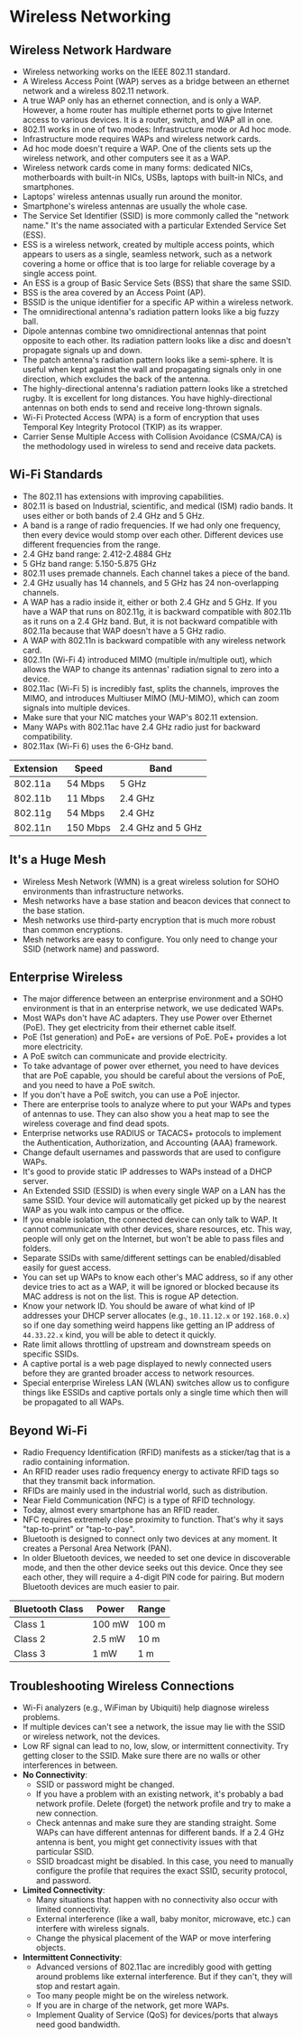 # Wireless Networking

## Wireless Network Hardware
- Wireless networking works on the IEEE 802.11 standard.
- A Wireless Access Point (WAP) serves as a bridge between an ethernet network and a wireless 802.11 network.
- A true WAP only has an ethernet connection, and is only a WAP. However, a home router has multiple ethernet ports to give Internet access to various devices. It is a router, switch, and WAP all in one.
- 802.11 works in one of two modes: Infrastructure mode or Ad hoc mode.
- Infrastructure mode requires WAPs and wireless network cards.
- Ad hoc mode doesn't require a WAP. One of the clients sets up the wireless network, and other computers see it as a WAP.
- Wireless network cards come in many forms: dedicated NICs, motherboards with built-in NICs, USBs, laptops with built-in NICs, and smartphones.
- Laptops' wireless antennas usually run around the monitor.
- Smartphone's wireless antennas are usually the whole case.
- The Service Set Identifier (SSID) is more commonly called the "network name." It's the name associated with a particular Extended Service Set (ESS).
- ESS is a wireless network, created by multiple access points, which appears to users as a single, seamless network, such as a network covering a home or office that is too large for reliable coverage by a single access point.
- An ESS is a group of Basic Service Sets (BSS) that share the same SSID.
- BSS is the area covered by an Access Point (AP).
- BSSID is the unique identifier for a specific AP within a wireless network.
- The omnidirectional antenna's radiation pattern looks like a big fuzzy ball.
- Dipole antennas combine two omnidirectional antennas that point opposite to each other. Its radiation pattern looks like a disc and doesn't propagate signals up and down.
- The patch antenna's radiation pattern looks like a semi-sphere. It is useful when kept against the wall and propagating signals only in one direction, which excludes the back of the antenna.
- The highly-directional antenna's radiation pattern looks like a stretched rugby. It is excellent for long distances. You have highly-directional antennas on both ends to send and receive long-thrown signals.
- Wi-Fi Protected Access (WPA) is a form of encryption that uses Temporal Key Integrity Protocol (TKIP) as its wrapper.
- Carrier Sense Multiple Access with Collision Avoidance (CSMA/CA) is the methodology used in wireless to send and receive data packets.

## Wi-Fi Standards
- The 802.11 has extensions with improving capabilities.
- 802.11 is based on Industrial, scientific, and medical (ISM) radio bands. It uses either or both bands of 2.4 GHz and 5 GHz.
- A band is a range of radio frequencies. If we had only one frequency, then every device would stomp over each other. Different devices use different frequencies from the range.
- 2.4 GHz band range: 2.412-2.4884 GHz
- 5 GHz band range: 5.150-5.875 GHz
- 802.11 uses premade channels. Each channel takes a piece of the band.
- 2.4 GHz usually has 14 channels, and 5 GHz has 24 non-overlapping channels.
- A WAP has a radio inside it, either or both 2.4 GHz and 5 GHz. If you have a WAP that runs on 802.11g, it is backward compatible with 802.11b as it runs on a 2.4 GHz band. But, it is not backward compatible with 802.11a because that WAP doesn't have a 5 GHz radio.
- A WAP with 802.11n is backward compatible with any wireless network card.
- 802.11n (Wi-Fi 4) introduced MIMO (multiple in/multiple out), which allows the WAP to change its antennas' radiation signal to zero into a device.
- 802.11ac (Wi-Fi 5) is incredibly fast, splits the channels, improves the MIMO, and introduces Multiuser MIMO (MU-MIMO), which can zoom signals into multiple devices.
- Make sure that your NIC matches your WAP's 802.11 extension.
- Many WAPs with 802.11ac have 2.4 GHz radio just for backward compatibility.
- 802.11ax (Wi-Fi 6) uses the 6-GHz band.

| Extension | Speed    | Band              |
| --------- | -------- | ----------------- |
| 802.11a   | 54 Mbps  | 5 GHz             |
| 802.11b   | 11 Mbps  | 2.4 GHz           |
| 802.11g   | 54 Mbps  | 2.4 GHz           |
| 802.11n   | 150 Mbps | 2.4 GHz and 5 GHz |

## It's a Huge Mesh
- Wireless Mesh Network (WMN) is a great wireless solution for SOHO environments than infrastructure networks.
- Mesh networks have a base station and beacon devices that connect to the base station.
- Mesh networks use third-party encryption that is much more robust than common encryptions.
- Mesh networks are easy to configure. You only need to change your SSID (network name) and password.

## Enterprise Wireless
- The major difference between an enterprise environment and a SOHO environment is that in an enterprise network, we use dedicated WAPs.
- Most WAPs don't have AC adapters. They use Power over Ethernet (PoE). They get electricity from their ethernet cable itself.
- PoE (1st generation) and PoE+ are versions of PoE. PoE+ provides a lot more electricity.
- A PoE switch can communicate and provide electricity.
- To take advantage of power over ethernet, you need to have devices that are PoE capable, you should be careful about the versions of PoE, and you need to have a PoE switch.
- If you don't have a PoE switch, you can use a PoE injector.
- There are enterprise tools to analyze where to put your WAPs and types of antennas to use. They can also show you a heat map to see the wireless coverage and find dead spots.
- Enterprise networks use RADIUS or TACACS+ protocols to implement the Authentication, Authorization, and Accounting (AAA) framework.
- Change default usernames and passwords that are used to configure WAPs.
- It's good to provide static IP addresses to WAPs instead of a DHCP server.
- An Extended SSID (ESSID) is when every single WAP on a LAN has the same SSID. Your device will automatically get picked up by the nearest WAP as you walk into campus or the office.
- If you enable isolation, the connected device can only talk to WAP. It cannot communicate with other devices, share resources, etc. This way, people will only get on the Internet, but won't be able to pass files and folders.
- Separate SSIDs with same/different settings can be enabled/disabled easily for guest access.
- You can set up WAPs to know each other's MAC address, so if any other device tries to act as a WAP, it will be ignored or blocked because its MAC address is not on the list. This is rogue AP detection.
- Know your network ID. You should be aware of what kind of IP addresses your DHCP server allocates (e.g., `10.11.12.x` or `192.168.0.x`) so if one day something weird happens like getting an IP address of `44.33.22.x` kind, you will be able to detect it quickly.
- Rate limit allows throttling of upstream and downstream speeds on specific SSIDs.
- A captive portal is a web page displayed to newly connected users before they are granted broader access to network resources.
- Special enterprise Wireless LAN (WLAN) switches allow us to configure things like ESSIDs and captive portals only a single time which then will be propagated to all WAPs.

## Beyond Wi-Fi
- Radio Frequency Identification (RFID) manifests as a sticker/tag that is a radio containing information.
- An RFID reader uses radio frequency energy to activate RFID tags so that they transmit back information.
- RFIDs are mainly used in the industrial world, such as distribution.
- Near Field Communication (NFC) is a type of RFID technology.
- Today, almost every smartphone has an RFID reader. 
- NFC requires extremely close proximity to function. That's why it says "tap-to-print" or "tap-to-pay".
- Bluetooth is designed to connect only two devices at any moment. It creates a Personal Area Network (PAN).
- In older Bluetooth devices, we needed to set one device in discoverable mode, and then the other device seeks out this device. Once they see each other, they will require a 4-digit PIN code for pairing. But modern Bluetooth devices are much easier to pair.

| Bluetooth Class | Power  | Range |
| --------------- | ------ | ----- |
| Class 1         | 100 mW | 100 m |
| Class 2         | 2.5 mW | 10 m  |
| Class 3         | 1 mW   | 1 m   |

## Troubleshooting Wireless Connections
- Wi-Fi analyzers (e.g., WiFiman by Ubiquiti) help diagnose wireless problems.
- If multiple devices can't see a network, the issue may lie with the SSID or wireless network, not the devices.
- Low RF signal can lead to no, low, slow, or intermittent connectivity. Try getting closer to the SSID. Make sure there are no walls or other interferences in between.
- **No Connectivity**:
	- SSID or password might be changed.
	- If you have a problem with an existing network, it's probably a bad network profile. Delete (forget) the network profile and try to make a new connection.
	- Check antennas and make sure they are standing straight. Some WAPs can have different antennas for different bands. If a 2.4 GHz antenna is bent, you might get connectivity issues with that particular SSID.
	- SSID broadcast might be disabled. In this case, you need to manually configure the profile that requires the exact SSID, security protocol, and password.
- **Limited Connectivity**:
	- Many situations that happen with no connectivity also occur with limited connectivity.
	- External interference (like a wall, baby monitor, microwave, etc.) can interfere with wireless signals.
	- Change the physical placement of the WAP or move interfering objects.
- **Intermittent Connectivity**:
	- Advanced versions of 802.11ac are incredibly good with getting around problems like external interference. But if they can't, they will stop and restart again.
	- Too many people might be on the wireless network.
	- If you are in charge of the network, get more WAPs.
	- Implement Quality of Service (QoS) for devices/ports that always need good bandwidth.